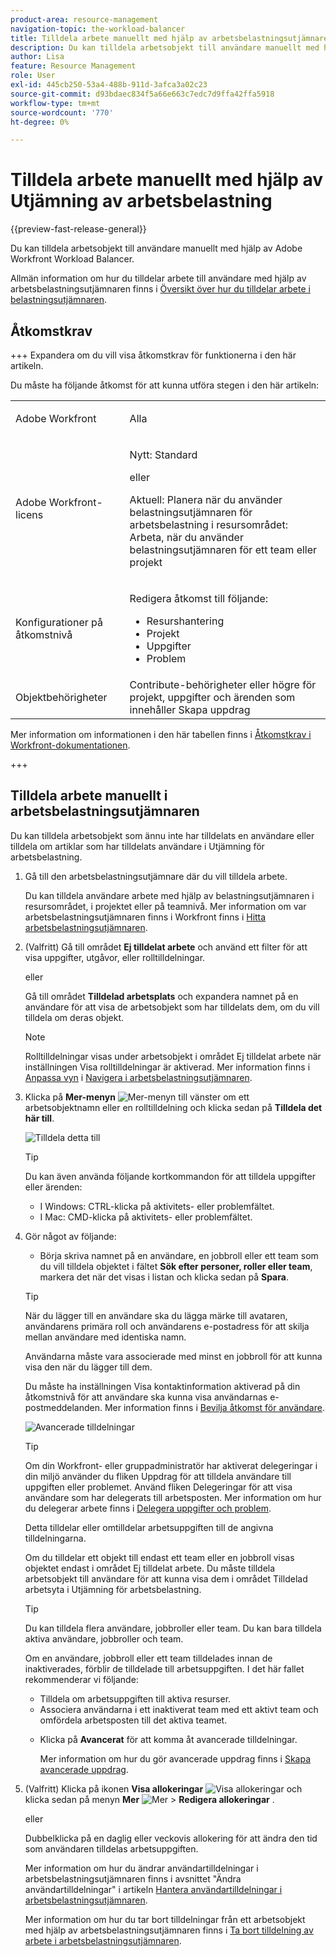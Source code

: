 ```yaml
---
product-area: resource-management
navigation-topic: the-workload-balancer
title: Tilldela arbete manuellt med hjälp av arbetsbelastningsutjämnaren
description: Du kan tilldela arbetsobjekt till användare manuellt med hjälp av Adobe Workfront Workload Balancer.
author: Lisa
feature: Resource Management
role: User
exl-id: 445cb250-53a4-488b-911d-3afca3a02c23
source-git-commit: d93bdaec834f5a66e663c7edc7d9ffa42ffa5918
workflow-type: tm+mt
source-wordcount: '770'
ht-degree: 0%

---
```


# Tilldela arbete manuellt med hjälp av Utjämning av arbetsbelastning

{{preview-fast-release-general}}

Du kan tilldela arbetsobjekt till användare manuellt med hjälp av Adobe Workfront Workload Balancer.

Allmän information om hur du tilldelar arbete till användare med hjälp av arbetsbelastningsutjämnaren finns i [Översikt över hur du tilldelar arbete i belastningsutjämnaren](../../resource-mgmt/workload-balancer/assign-work-in-workload-balancer.md).

## Åtkomstkrav

+++ Expandera om du vill visa åtkomstkrav för funktionerna i den här artikeln.

Du måste ha följande åtkomst för att kunna utföra stegen i den här artikeln:

<table style="table-layout:auto"> 
 <col> 
 <col> 
 <tbody> 
  <tr> 
   <td role="rowheader">Adobe Workfront</td> 
   <td> <p>Alla </p> </td> 
  </tr> 
  <tr> 
   <td role="rowheader">Adobe Workfront-licens</td> 
   <td><p>Nytt: Standard</p>
       <p>eller</p>
       <p>Aktuell: Planera när du använder belastningsutjämnaren för arbetsbelastning i resursområdet:</br>
       Arbeta, när du använder belastningsutjämnaren för ett team eller projekt</p></td>
  </tr>
  <tr> 
   <td role="rowheader">Konfigurationer på åtkomstnivå</td> 
   <td> <p>Redigera åtkomst till följande:</p> 
    <ul> 
     <li>Resurshantering</li> 
     <li>Projekt</li> 
     <li>Uppgifter</li> 
     <li>Problem</li> 
    </ul>
   </td> 
  </tr> 
  <tr> 
   <td role="rowheader">Objektbehörigheter</td> 
   <td>Contribute-behörigheter eller högre för projekt, uppgifter och ärenden som innehåller Skapa uppdrag</td> 
  </tr> 
 </tbody> 
</table>

Mer information om informationen i den här tabellen finns i [Åtkomstkrav i Workfront-dokumentationen](/help/quicksilver/administration-and-setup/add-users/access-levels-and-object-permissions/access-level-requirements-in-documentation.md).

+++

## Tilldela arbete manuellt i arbetsbelastningsutjämnaren

Du kan tilldela arbetsobjekt som ännu inte har tilldelats en användare eller tilldela om artiklar som har tilldelats användare i Utjämning för arbetsbelastning.

1. Gå till den arbetsbelastningsutjämnare där du vill tilldela arbete.

   Du kan tilldela användare arbete med hjälp av belastningsutjämnaren i resursområdet, i projektet eller på teamnivå. Mer information om var arbetsbelastningsutjämnaren finns i Workfront finns i [Hitta arbetsbelastningsutjämnaren](../../resource-mgmt/workload-balancer/locate-workload-balancer.md).

1. (Valfritt) Gå till området **Ej tilldelat arbete** och använd ett filter för att visa uppgifter, utgåvor, <span class="preview"> eller rolltilldelningar</span>.

   eller

   Gå till området **Tilldelad arbetsplats** och expandera namnet på en användare för att visa de arbetsobjekt som har tilldelats dem, om du vill tilldela om deras objekt.

   >[!NOTE]
   >
   ><span class="preview">Rolltilldelningar visas under arbetsobjekt i området Ej tilldelat arbete när inställningen Visa rolltilldelningar är aktiverad. Mer information finns i [Anpassa vyn](/help/quicksilver/resource-mgmt/workload-balancer/navigate-the-workload-balancer.md#customize-the-view) i [Navigera i arbetsbelastningsutjämnaren](/help/quicksilver/resource-mgmt/workload-balancer/navigate-the-workload-balancer.md).</span>

1. Klicka på **Mer-menyn** ![Mer-menyn](assets/qs-more-menu.png) till vänster om ett arbetsobjektnamn <span class="preview"> eller en rolltilldelning</span> och klicka sedan på **Tilldela det här till**.

   ![Tilldela detta till](assets/assign-this-to-link-from-task-wb-nwe-350x104.png)

   >[!TIP]
   >
   >Du kan även använda följande kortkommandon för att tilldela uppgifter eller ärenden:
   >
   >* I Windows: CTRL-klicka på aktivitets- eller problemfältet.
   >* I Mac: CMD-klicka på aktivitets- eller problemfältet.

1. Gör något av följande:

   * Börja skriva namnet på en användare, en jobbroll eller ett team som du vill tilldela objektet i fältet **Sök efter personer, roller eller team**, markera det när det visas i listan och klicka sedan på **Spara**.

   >[!TIP]
   >
   >När du lägger till en användare ska du lägga märke till avataren, användarens primära roll och användarens e-postadress för att skilja mellan användare med identiska namn.
   >
   >Användarna måste vara associerade med minst en jobbroll för att kunna visa den när du lägger till dem.
   >
   > Du måste ha inställningen Visa kontaktinformation aktiverad på din åtkomstnivå för att användare ska kunna visa användarnas e-postmeddelanden. Mer information finns i [Bevilja åtkomst för användare](../../administration-and-setup/add-users/configure-and-grant-access/grant-access-other-users.md).


   ![Avancerade tilldelningar](assets/assignments-box-with-advanced-assignments-delegations-wb.png)

   >[!TIP]
   >
   > Om din Workfront- eller gruppadministratör har aktiverat delegeringar i din miljö använder du fliken Uppdrag för att tilldela användare till uppgiften eller problemet. Använd fliken Delegeringar för att visa användare som har delegerats till arbetsposten. Mer information om hur du delegerar arbete finns i [Delegera uppgifter och problem](../../manage-work/delegate-work/how-to-delegate-work.md).


   Detta tilldelar eller omtilldelar arbetsuppgiften till de angivna tilldelningarna.

   Om du tilldelar ett objekt till endast ett team eller en jobbroll visas objektet endast i området Ej tilldelat arbete. Du måste tilldela arbetsobjekt till användare för att kunna visa dem i området Tilldelad arbetsyta i Utjämning för arbetsbelastning.

   >[!TIP]
   >
   >Du kan tilldela flera användare, jobbroller eller team. Du kan bara tilldela aktiva användare, jobbroller och team.
   >
   >
   >Om en användare, jobbroll eller ett team tilldelades innan de inaktiverades, förblir de tilldelade till arbetsuppgiften. I det här fallet rekommenderar vi följande:
   >
   >   
   >   
   >   * Tilldela om arbetsuppgiften till aktiva resurser.
   >   * Associera användarna i ett inaktiverat team med ett aktivt team och omfördela arbetsposten till det aktiva teamet.
   >   
   >

   * Klicka på **Avancerat** för att komma åt avancerade tilldelningar.

     Mer information om hur du gör avancerade uppdrag finns i [Skapa avancerade uppdrag](../../manage-work/tasks/assign-tasks/create-advanced-assignments.md).

1. (Valfritt) Klicka på ikonen **Visa allokeringar** ![Visa allokeringar](assets/show-allocations-icon-small.png) och klicka sedan på menyn **Mer** ![Mer](assets/qs-more-menu.png) > **Redigera allokeringar** .

   eller

   Dubbelklicka på en daglig eller veckovis allokering för att ändra den tid som användaren tilldelas arbetsuppgiften.

   Mer information om hur du ändrar användartilldelningar i arbetsbelastningsutjämnaren finns i avsnittet &quot;Ändra användartilldelningar&quot; i artikeln [Hantera användartilldelningar i arbetsbelastningsutjämnaren](../../resource-mgmt/workload-balancer/manage-user-allocations-workload-balancer.md).

   Mer information om hur du tar bort tilldelningar från ett arbetsobjekt med hjälp av arbetsbelastningsutjämnaren finns i [Ta bort tilldelning av arbete i arbetsbelastningsutjämnaren](../../resource-mgmt/workload-balancer/unassign-work-in-workload-balancer.md).

    
